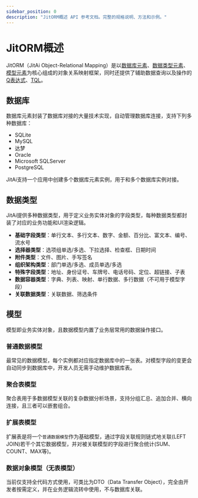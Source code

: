 ```yaml
---
sidebar_position: 0
description: "JitORM概述 API 参考文档。完整的规格说明、方法和示例。"
---
```


# JitORM概述
JitORM（JitAi Object-Relational Mapping）是以[数据库元素](/docs/reference/framework/JitORM/database)、[数据类型元素](/docs/reference/framework/JitORM/data-types)、[模型元素](/docs/reference/framework/JitORM/data-models)为核心组成的对象关系映射框架，同时还提供了辅助数据查询以及操作的[Q表达式](/docs/reference/framework/JitORM/q-expressions)、[TQL](/docs/reference/framework/JitORM/TQL)。

## 数据库
数据库元素封装了数据库对接的大量技术实现，自动管理数据库连接，支持下列多种数据库：
- SQLite
- MySQL
- 达梦
- Oracle
- Microsoft SQLServer
- PostgreSQL

JitAi支持一个应用中创建多个数据库元素实例，用于和多个数据库实例对接。

## 数据类型
JitAi提供多种数据类型，用于定义业务实体对象的字段类型，每种数据类型都封装了对应的业务功能和UI渲染逻辑。

- **基础字段类型**：单行文本、多行文本、数字、金额、百分比、富文本、编号、流水号
- **选择器类型**：选项组单选/多选、下拉选择、检查框、日期时间
- **附件类型**：文件、图片、手写签名
- **组织架构类型**：部门单选/多选、成员单选/多选
- **特殊字段类型**：地址、身份证号、车牌号、电话号码、定位、超链接、子表
- **数据容器类型**：字典、列表、映射、单行数据、多行数据（不可用于模型字段）
- **关联数据类型**：关联数据、筛选条件

## 模型
模型即业务实体对象，且数据模型内置了业务层常用的数据操作接口。

### 普通数据模型
最常见的数据模型，每个实例都对应指定数据库中的一张表。对模型字段的变更会自动同步到数据库中，开发人员无需手动维护数据库表。

### 聚合表模型
聚合表用于多数据模型关联的复杂数据分析场景，支持分组汇总、追加合并、横向连接，且三者可以嵌套组合。

### 扩展表模型
扩展表是将一个`普通数据模型`作为基础模型，通过字段关联规则链式地关联(LEFT JOIN)若干个其它数据模型，并对被关联模型的字段进行聚合统计(SUM、COUNT、MAX等)。

### 数据对象模型（无表模型）
当前仅支持全代码方式使用，可类比为DTO（Data Transfer Object），完全由开发者按需定义，并在业务逻辑流转中使用，不与数据库关联。
